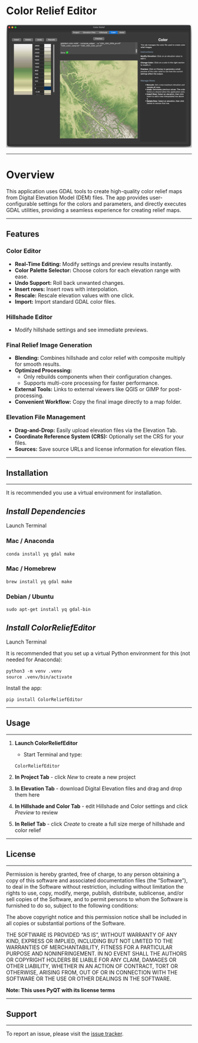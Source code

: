 # Color Relief Editor

<img width="622" alt="sample" src="https://github.com/corb555/ColorReliefEditor/blob/main/docs/images/color%20sample.png?raw=true">

---

# Overview

This application uses GDAL tools to create high-quality color relief maps from 
Digital Elevation Model (DEM) files. 
The app provides user-configurable settings for the colors and parameters, and directly executes GDAL 
utilities, providing a seamless experience for creating relief maps.

---

## Features

### **Color Editor**
- **Real-Time Editing:** Modify settings and preview results instantly.
- **Color Palette Selector:** Choose colors for each elevation range with ease.
- **Undo Support:** Roll back unwanted changes.
- **Insert rows:** Insert rows with interpolation.
- **Rescale:** Rescale elevation values with one click.
- **Import:** Import standard GDAL color files.

### **Hillshade Editor**
- Modify hillshade settings and see immediate previews.

### **Final Relief Image Generation**
- **Blending:** Combines hillshade and color relief with composite multiply for smooth results.
- **Optimized Processing:**
  - Only rebuilds components when their configuration changes.
  - Supports multi-core processing for faster performance.
- **External Tools:** Links to external viewers like QGIS or GIMP for post-processing.
- **Convenient Workflow:** Copy the final image directly to a map folder.

### **Elevation File Management**
- **Drag-and-Drop:** Easily upload elevation files via the Elevation Tab.
- **Coordinate Reference System (CRS):** Optionally set the CRS for your files.
- **Sources:** Save source URLs and license information for elevation files.

---

## Installation

---

It is recommended you use a virtual environment for installation.  

## _Install Dependencies_
Launch Terminal

### Mac / Anaconda

```shell
conda install yq gdal make
```

### Mac / Homebrew
 
```shell
brew install yq gdal make
```

### Debian / Ubuntu 
 
```shell
sudo apt-get install yq gdal-bin
```

## _Install ColorReliefEditor_
Launch Terminal

   It is recommended that you set up a virtual Python environment for this (not needed for Anaconda):
   ```shell
   python3 -m venv .venv
   source .venv/bin/activate
   ```

   Install the app:
   ```shell
   pip install ColorReliefEditor
   ```

---

## Usage 

---

1. **Launch ColorReliefEditor**
   - Start Terminal and type:
   ```shell
   ColorReliefEditor
   ```
   
2. **In Project Tab** - click _New_ to create a new project
3. **In Elevation Tab** - download Digital Elevation files and drag and drop them here
4. **In Hillshade and Color Tab** - edit Hillshade and Color settings and click _Preview_ to review
5. **In Relief Tab**  - click _Create_ to create a full size merge of hillshade and color relief

---

## License

---

Permission is hereby granted, free of charge, to any person obtaining a copy of this software and associated
documentation files (the “Software”), to deal in the Software without restriction, including without limitation the
rights to use, copy, modify, merge, publish, distribute, sublicense, and/or sell copies of the Software, and to permit
persons to whom the Software is furnished to do so, subject to the following conditions:

The above copyright notice and this permission notice shall be included in all copies or substantial portions of the
Software.

THE SOFTWARE IS PROVIDED “AS IS”, WITHOUT WARRANTY OF ANY KIND, EXPRESS OR IMPLIED, INCLUDING BUT NOT LIMITED TO THE
WARRANTIES OF MERCHANTABILITY, FITNESS FOR A PARTICULAR PURPOSE AND NONINFRINGEMENT. IN NO EVENT SHALL THE AUTHORS OR
COPYRIGHT HOLDERS BE LIABLE FOR ANY CLAIM, DAMAGES OR OTHER LIABILITY, WHETHER IN AN ACTION OF CONTRACT, TORT OR
OTHERWISE, ARISING FROM, OUT OF OR IN CONNECTION WITH THE SOFTWARE OR THE USE OR OTHER DEALINGS IN THE SOFTWARE.

**Note: This uses PyQT with its license terms**

---

## Support

---
To report an issue, please visit the [issue tracker](https://github.com/corb555/ColorReliefEditor/issues).